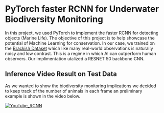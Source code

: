 # PyTorch faster RCNN for Underwater Biodiversity Monitoring

In this project, we used PyTorch to implement the faster RCNN for detecting objects (Marine Life). The objective of this project is to help showcase the potential of Machine Learning for conservation. In our case, we trained on the [Brackish Dataset](https://www.kaggle.com/datasets/aalborguniversity/brackish-dataset) which like many real-world observations is naturally noisy and low contrast. This is a regime in which AI can outperform human observers. Our implimentation utalized a RESNET 50 backbone CNN. 


## Inference Video Result on Test Data
As we wanted to show the biodiversity monitoring implications we decided to keep track of the number of animals in each frame an preliminary example is shown in the video below. 

[![YouTube_RCNN](https://user-images.githubusercontent.com/23053125/225090156-75e9ee6e-f4d5-456f-aed2-e7713fd22238.jpg)](https://youtu.be/EL6no_uhQ9E)
